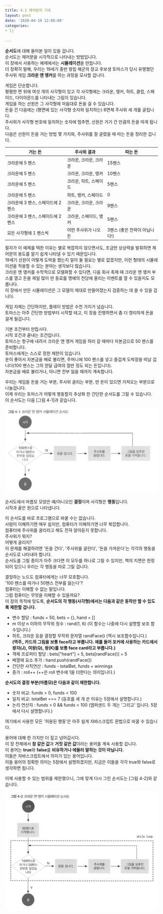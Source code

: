 ```yaml
---
title: 4.1 제어문의 기초
layout: post
date: '2020-04-19 12:08:00'
categories:
- lj

---
```


**순서도**에 대해 들어본 일이 있을 겁니다.  
순서도는 제어문을 시각적으로 나타내는 방법입니다.  
이 장에서 사용하는 예제에서는 **시뮬레이션**을 만듭니다.  
더 정확히 말해, 우리는 19세기 중반 왕립 해군의 장교 후보생 토마스가 당시 유행했던 주사위 게임 **크라운 앤 앵커**를 하는 과정을 모사할 겁니다.

게임은 단순합니다.  
평평한 면 위에 여섯 개의 사각형이 있고 각 사각형에는 크라운, 앵커, 하트, 클럽, 스페이드, 다이아몬드를 나타내는 그림이 있습니다.  
게임을 하는 선원은 그 사각형에 마음대로 돈을 걸 수 있습니다.  
돈을 건 다음에는 (평면에 있는 사각형 숫자와 일치하는) 6면체 주사위 세 개를 굴립니다.  
주사위가 사각형 번호에 일치하는 숫자에 멈추면, 선원은 거기 건 만큼의 돈을 따게 됩니다.  
다음은 선원이 돈을 거는 방법 몇 가지와, 주사위를 잘 굴렸을 때 따는 돈을 정리한 겁니다.

|거는 돈|주사위 결과|따는 돈|
|---------|---------------|---------|
| 크라운에 5 펜스 | 크라운, 크라운, 크라운 | 15펜스 |
| 크라운에 5 펜스 | 크라운, 크라운, 앵커 | 10펜스 |
| 크라운에 5 펜스 | 크라운, 하트, 스페이드 | 5펜스 |
| 크라운에 5 펜스 | 하트, 앵커, 스페이드 | 0 |
| 크라운에 3 펜스, 스페이드에 2펜스 | 크라운, 크라운, 크라운 | 9펜스 |
| 크라운에 3 펜스, 스페이드에 2펜스 | 크라운, 스페이드, 앵커 | 5펜스 |
| 모든 사각형에 1 펜스씩 | 어떤 주사위가 나오든 | 3펜스 (좋은 전략이 아닙니다!) |

필자가 이 예제를 택한 이유는 별로 복잡하지 않으면서도, 조금만 상상력을 발휘하면 제어문의 용도를 알기 쉽게 나타낼 수 있기 때문입니다.  
19세기 선원이 어떻게 도박을 했는지 알아 둘 필요는 별로 없겠지만, 이런 형태의 시뮬레이션을 적용할 수 있는 분야는 생각보다 많습니다.  
크라운 앤 앵커를 수학적으로 모델화할 수 있다면, 다음 회사 축제 때 크라운 앤 앵커 부스를 열고 돈을 제일 많이 딴 동료를 명예의 전당에 올리는 이벤트를 열 수 있을지도 모릅니다.  
이 장에서 만든 시뮬레이션은 그 모델이 제대로 만들어졌는지 검증하는 데 쓸 수 있을 겁니다.  

게임 자체는 간단하지만, 플레이 방법은 수천 가지가 넘습니다.  
토마스는 아주 간단한 방법부터 시작할 테고, 이 장을 진행하면서 좀 더 영리하게 돈을 걸게 될겁니다.

기본 조건부터 만듭시다.  
시작 조건과 끝내는 조건입니다.  
토마스는 항구에 내려서 크라운 앤 앵커 게임을 하러 갈 때마다 자본금으로 50 펜스를 준비합니다.  
토마스에게는 스스로 정한 제한이 있습니다.  
운이 좋아서 자본금을 배로 불리면, 주머니에 100 펜스를 넣고 즐겁게 도박장을 떠날 겁니다(100 펜스는 그의 한달 급여의 절반 정도 되는 돈입니다).  
자본금을 배로 불리거나, 아니면 전부 잃을 때까지 계속합니다.

우리는 게임을 돈을 거는 부분, 주사위 굴리는 부분, 딴 돈이 있으면 가져오는 부분으로 나눌겁니다.  
이제 우리는 토마스가 어떻게 행동할지 추상화 한 간단한 순서도를 그릴 수 있습니다.  
이 순서도는 다음 [그림 4-1]과 같습니다.

![순서도](/static/img/learningjs/image31.jpg)

순서도에서 마름모 모양은 예/아니오인 **결정**이며 사각형은 **행동**입니다.  
시작과 끝은 원으로 나타냅니다.

이 순서도를 바로 프로그램으로 바꿀 수는 없습니다.  
사람이 이해하기엔 매우 쉽지만, 컴퓨터가 이해하기엔 너무 복잡합니다.  
컴퓨터에 주사위를 굴리라고 해도 전혀 알아듣지 못합니다.  
주사위가 뭐지?  
어떻게 굴리지?  
이 문제를 해결하려면 '돈을 건다', '주사위를 굴린다', '돈을 가져온다'는 각각의 행동을 순서도로 나타내야 합니다.  
순서도를 그릴 종이가 아주 크다면 이 모두를 하나로 그릴 수 있지만, 책의 지면은 한정되어 있으니 우리는 각 행동을 따로 그릴 겁니다.

결정하는 노드도 컴퓨터에게는 너무 모호합니다.  
'100 펜스를 따거나 50펜스 전부를 잃는다'?  
컴퓨터는 이해할 수 없는 말입니다.  
그럼 컴퓨터는 무엇을 이해할 수 있을까요?  
이 장의 목적에 맞도록, **순서도의 각 행동(사각형)에서는 다음과 같은 동작만 할 수 있도록 제한할 겁니다.**

* 변수 할당 : funds = 50, bets = {}, hand = []
* m 이상 n 이하의 무작위 정수 : rand(1, 6) (이 함수는 나중에 다시 설명할 보조 함수입니다.)
* 하트, 크라운 등을 결정할 무작위 문자열 randFace() (역시 보조함수입니다.)  
**(역주_ 카드의 그림을 보통 face라고 부릅니다. 예를 들어 포커에 사용하는 카드에서 왕자(J), 여왕(Q), 왕(K)를 보통 face card라고 부릅니다.)**
* 객체 프로퍼티 할당 : bets["heart"] = 5, bets[randFace()] = 5
* 배열에 요소 추가 : hand.push(randFace())
* 간단한 사칙연산 : funds - totalBet, funds + winnings
* 증가 : roll++ (++은 roll 변수에 1을 더한다는 의미입니다.)

**순서도의 결정 부분(마름모)은 다음과 같이 제한합니다.**

* 숫자 비교: funds > 0, funds < 100
* 일치 비교: totalBet === 7 (등호를 세 개 쓴 이유는 5장에서 설명합니다.)
* 논리 연산자 : funds > 0 && funds < 100 (앰퍼샌드 두 개는 '그리고' 입니다. 5장에서 다시 설명합니다.)

여기에서 사용한 모든 '허용된 행동'은 아주 쉽게 자바스크립트 문법으로 바꿀 수 있습니다.

용어에 대해 한 가지만 더 짚고 넘어갑시다.  
이 장 전체에서 **참 같은 값**과 **거짓 같은 값**이라는 용어를 계속 사용할 겁니다.  
이 용어는 **true**와 **false**를 **비유하거나 에둘러 말하는 것이 아닙니다.**  
이들은 자바스크립트에서 의미가 있는 용어입니다.  
이들 용어의 정확한 의미는 5장에서 설명하겠지만, 지금은 이들을 각각 true와 false로 생각하면 됩니다.

이제 사용할 수 있는 범위를 제한했으니, 그에 맞게 다시 그린 순서도는 [그림 4-2]와 같습니다.

![순서도](/static/img/learningjs/image32.jpg)